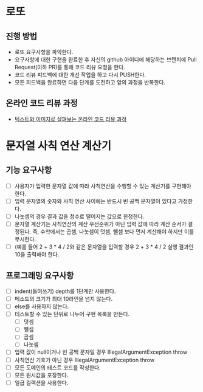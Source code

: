 # 로또
## 진행 방법
* 로또 요구사항을 파악한다.
* 요구사항에 대한 구현을 완료한 후 자신의 github 아이디에 해당하는 브랜치에 Pull Request(이하 PR)를 통해 코드 리뷰 요청을 한다.
* 코드 리뷰 피드백에 대한 개선 작업을 하고 다시 PUSH한다.
* 모든 피드백을 완료하면 다음 단계를 도전하고 앞의 과정을 반복한다.

## 온라인 코드 리뷰 과정
* [텍스트와 이미지로 살펴보는 온라인 코드 리뷰 과정](https://github.com/next-step/nextstep-docs/tree/master/codereview)

# 문자열 사칙 연산 계산기 
## 기능 요구사항
* [ ] 사용자가 입력한 문자열 값에 따라 사칙연산을 수행할 수 있는 계산기를 구현해야 한다.
* [ ] 입력 문자열의 숫자와 사칙 연산 사이에는 반드시 빈 공백 문자열이 있다고 가정한다.
* [ ] 나눗셈의 경우 결과 값을 정수로 떨어지는 값으로 한정한다.
* [ ] 문자열 계산기는 사칙연산의 계산 우선순위가 아닌 입력 값에 따라 계산 순서가 결정된다. 즉, 수학에서는 곱셈, 나눗셈이 덧셈, 뺄셈 보다 먼저 계산해야 하지만 이를 무시한다.
* [ ] (예를 들어 2 + 3 * 4 / 2와 같은 문자열을 입력할 경우 2 + 3 * 4 / 2 실행 결과인 10을 출력해야 한다.

## 프로그래밍 요구사항
* [ ] indent(들여쓰기) depth를 1단계만 사용한다.
* [ ] 메소드의 크기가 최대 10라인을 넘지 않는다. 
* [ ] else를 사용하지 않는다.
* [ ] 테스트할 수 있는 단위로 나누어 구현 목록을 만든다. 
  * [ ] 덧셈
  * [ ] 뺄셈
  * [ ] 곱셈
  * [ ] 나눗셈
* [ ] 입력 값이 null이거나 빈 공백 문자일 경우 IllegalArgumentException throw
* [ ] 사칙연산 기호가 아닌 경우 IllegalArgumentException throw
* [ ] 모든 도메인의 테스트 코드를 작성한다.
* [ ] 모든 원시값을 포장한다.
* [ ] 일급 컬랙션을 사용한다. 
